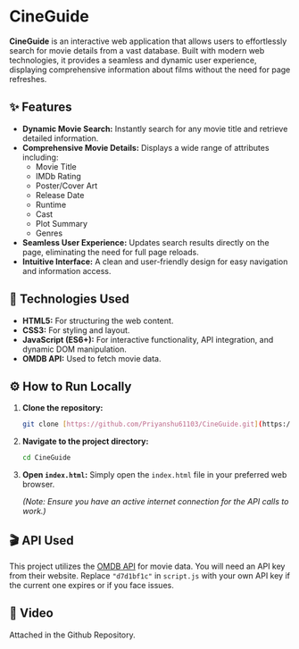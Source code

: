 # CineGuide

**CineGuide** is an interactive web application that allows users to effortlessly search for movie details from a vast database. Built with modern web technologies, it provides a seamless and dynamic user experience, displaying comprehensive information about films without the need for page refreshes.

## ✨ Features

* **Dynamic Movie Search:** Instantly search for any movie title and retrieve detailed information.
* **Comprehensive Movie Details:** Displays a wide range of attributes including:
    * Movie Title
    * IMDb Rating
    * Poster/Cover Art
    * Release Date
    * Runtime
    * Cast
    * Plot Summary
    * Genres
* **Seamless User Experience:** Updates search results directly on the page, eliminating the need for full page reloads.
* **Intuitive Interface:** A clean and user-friendly design for easy navigation and information access.

## 🚀 Technologies Used

* **HTML5:** For structuring the web content.
* **CSS3:** For styling and layout.
* **JavaScript (ES6+):** For interactive functionality, API integration, and dynamic DOM manipulation.
* **OMDB API:** Used to fetch movie data.

## ⚙️ How to Run Locally

1.  **Clone the repository:**
    ```bash
    git clone [https://github.com/Priyanshu61103/CineGuide.git](https://github.com/Priyanshu61103/CineGuide.git)
    ```
2.  **Navigate to the project directory:**
    ```bash
    cd CineGuide
    ```
3.  **Open `index.html`:**
    Simply open the `index.html` file in your preferred web browser.

    *(Note: Ensure you have an active internet connection for the API calls to work.)*
    
## 🎬 API Used

This project utilizes the [OMDB API](https://www.omdbapi.com/) for movie data. You will need an API key from their website. Replace `"d7d1bf1c"` in `script.js` with your own API key if the current one expires or if you face issues.

## 📸 Video

Attached in the Github Repository.
